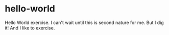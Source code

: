 # hello-world
Hello World exercise.
I can't wait until this is second nature for me. But I dig it!
And I like to exercise.
